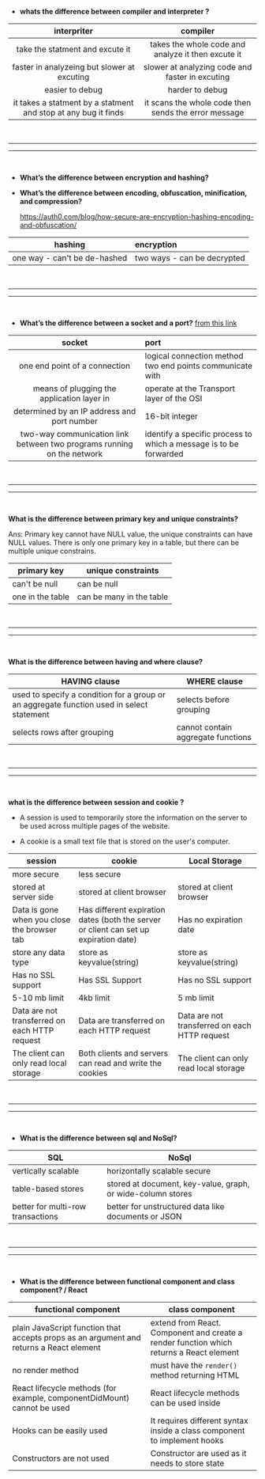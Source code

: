 - **whats the difference between compiler and interpreter ?**

|                          interpriter                           |                       compiler                       |
| :------------------------------------------------------------: | :--------------------------------------------------: |
|                take the statment and excute it                 |  takes the whole code and analyze it then excute it  |
|          faster in analyzeing but slower at excuting           |   slower at analyzing code and faster in excuting    |
|                        easier to debug                         |                   harder to debug                    |
| it takes a statment by a statment and stop at any bug it finds | it scans the whole code then sends the error message |

<br>

<hr>
<hr>

<br>

- **What’s the difference between encryption and hashing?**

- **What’s the difference between encoding, obfuscation, minification, and compression?**

  https://auth0.com/blog/how-secure-are-encryption-hashing-encoding-and-obfuscation/

|           hashing            | encryption                  |
| :--------------------------: | :-------------------------- |
| one way - can't be de-hashed | two ways - can be decrypted |

<br>

<hr>
<hr>

<br>

- **What’s the difference between a socket and a port?** [from this link](https://searchnetworking.techtarget.com/answer/What-is-the-difference-between-a-port-and-a-socket)

|                                 socket                                 | port                                                              |
| :--------------------------------------------------------------------: | :---------------------------------------------------------------- |
|                     one end point of a connection                      | logical connection method two end points communicate with         |
|               means of plugging the application layer in               | operate at the Transport layer of the OSI                         |
|              determined by an IP address and port number               | 16-bit integer                                                    |
| two-way communication link between two programs running on the network | identify a specific process to which a message is to be forwarded |

<br>

<hr>
<hr>

<br>

**What is the difference between primary key and unique constraints?**

Ans: Primary key cannot have NULL value, the unique constraints can have NULL values. There is only one primary key in a table, but there can be multiple unique constrains.

| primary key      | unique constraints       |
| ---------------- | ------------------------ |
| can't be null    | can be null              |
| one in the table | can be many in the table |

<br>

<hr>
<hr>

<br>

**What is the difference between having and where clause?**

| HAVING clause                                                                             | WHERE clause                       |
| ----------------------------------------------------------------------------------------- | ---------------------------------- |
| used to specify a condition for a group or an aggregate function used in select statement | selects before grouping            |
| selects rows after grouping                                                               | cannot contain aggregate functions |

<br>

<hr>
<hr>

<br>

**what is the difference between session and cookie ?**

- A session is used to temporarily store the information on the server to be used across multiple pages of the website.

- A cookie is a small text file that is stored on the user's computer.

| session               | cookie                          |Local Storage|
| --------------------- | ------------------------------- |----|
| more secure           | less secure                     ||
| stored at server side | stored at client browser        |stored at client browser|
| Data is gone when you close the browser tab | Has different expiration dates (both the server or client can set up expiration date) |Has no expiration date|
| store any data type   | store as keyvalue(string)       |store as keyvalue(string)|
| Has no SSL support   | Has SSL Support       |Has no SSL support|
| 5-10 mb limit   | 4kb limit       |5 mb limit |
| Data are not transferred on each HTTP request   |Data are transferred on each HTTP request      |Data are not transferred on each HTTP request |
| The client  can only read local storage   |Both clients and servers can read and write the cookies      |The client  can only read local storage |

<br>

<hr>
<hr>

<br>

- **What is the difference between sql and NoSql?**

| SQL                               | NoSql                                                       |
| --------------------------------- | ----------------------------------------------------------- |
| vertically scalable               | horizontally scalable secure                                |
| table-based stores                | stored at document, key-value, graph, or wide-column stores |
| better for multi-row transactions | better for unstructured data like documents or JSON         |

<br>

<hr>
<hr>

<br>

- **What is the difference between functional component and class component? / React**

| functional component                                                                    | class component                                                                         |
| --------------------------------------------------------------------------------------- | --------------------------------------------------------------------------------------- |
| plain JavaScript function that accepts props as an argument and returns a React element | extend from React. Component and create a render function which returns a React element |
| no render method                                                                        | must have the `render()` method returning HTML                                          |
| React lifecycle methods (for example, componentDidMount) cannot be used                 | React lifecycle methods can be used inside                                              |
| Hooks can be easily used                                                                | It requires different syntax inside a class component to implement hooks                |
| Constructors are not used                                                               | Constructor are used as it needs to store state                                         |
